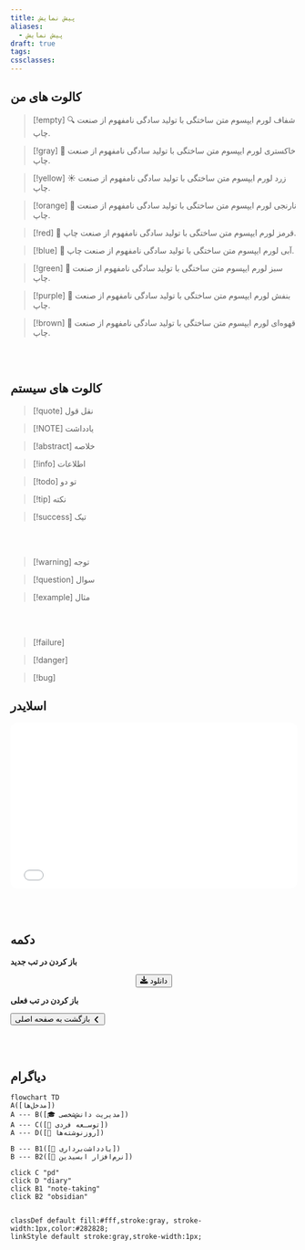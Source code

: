 ```yaml
---
title: پیش نمایش
aliases:
  - پیش نمایش
draft: true
tags: 
cssclasses:
---
```

## کالوت های من


> [!empty] 🔍 شفاف
> لورم ایپسوم متن ساختگی با تولید سادگی نامفهوم از صنعت چاپ.

> [!gray] 📄 خاکستری
> لورم ایپسوم متن ساختگی با تولید سادگی نامفهوم از صنعت چاپ.

> [!yellow] ☀️ زرد
> لورم ایپسوم متن ساختگی با تولید سادگی نامفهوم از صنعت چاپ.

> [!orange] 🍊 نارنجی
> لورم ایپسوم متن ساختگی با تولید سادگی نامفهوم از صنعت چاپ.

> [!red] 🍎 قرمز
> لورم ایپسوم متن ساختگی با تولید سادگی نامفهوم از صنعت چاپ.


> [!blue] 🧊 آبی
> لورم ایپسوم متن ساختگی با تولید سادگی نامفهوم از صنعت چاپ.

> [!green] 🍏 سبز
> لورم ایپسوم متن ساختگی با تولید سادگی نامفهوم از صنعت چاپ.

> [!purple] 🍇 بنفش
> لورم ایپسوم متن ساختگی با تولید سادگی نامفهوم از صنعت چاپ.

> [!brown] 💼 قهوه‌ای
> لورم ایپسوم متن ساختگی با تولید سادگی نامفهوم از صنعت چاپ.

<br/><br/>

## کالوت های سیستم
> [!quote] نقل قول


> [!NOTE] یادداشت


> [!abstract] خلاصه


> [!info] اطلاعات

> [!todo] تو دو



> [!tip] نکته

> [!success] تیک



<br/><br/>


> [!warning] توجه

> [!question] سوال

> [!example] مثال


<br/><br/>

> [!failure]

> [!danger] 

> [!bug] 


## اسلایدر

<iframe width="100%" height="290px" style="border: none; border-radius: 10px;" src="before-after-404-v5.html"></iframe>

<br/><br/>

## دکمه
**باز کردن در تب جدید**

<div style="text-align: center;">
<button 
	class="my-button"	onclick="window.open('/', '_blank');">
    <svg xmlns="http://www.w3.org/2000/svg" viewBox="0 0 512 512" width="1em" height="1em" fill="currentColor"><path d="M288 32c0-17.7-14.3-32-32-32s-32 14.3-32 32l0 242.7-73.4-73.4c-12.5-12.5-32.8-12.5-45.3 0s-12.5 32.8 0 45.3l128 128c12.5 12.5 32.8 12.5 45.3 0l128-128c12.5-12.5 12.5-32.8 0-45.3s-32.8-12.5-45.3 0L288 274.7 288 32zM64 352c-35.3 0-64 28.7-64 64l0 32c0 35.3 28.7 64 64 64l384 0c35.3 0 64-28.7 64-64l0-32c0-35.3-28.7-64-64-64l-101.5 0-45.3 45.3c-25 25-65.5 25-90.5 0L165.5 352 64 352zm368 56a24 24 0 1 1 0 48 24 24 0 1 1 0-48z"/></svg> دانلود
</button>
</div>

**باز کردن در تب فعلی**

<button 
	class="my-button"	onclick="location.href='/';">
     بازگشت به صفحه اصلی
     <svg xmlns="http://www.w3.org/2000/svg" viewBox="0 0 320 512" width="1.1em" height="1.1em" fill="currentColor" style="vertical-align: middle;"><path d="M41.4 233.4c-12.5 12.5-12.5 32.8 0 45.3l160 160c12.5 12.5 32.8 12.5 45.3 0s12.5-32.8 0-45.3L109.3 256 246.6 118.6c12.5-12.5 12.5-32.8 0-45.3s-32.8-12.5-45.3 0l-160 160z"/></svg>
</button>


<br/><br/>

## دیاگرام


```mermaid
flowchart TD
A([مدخل‌ها])
A --- B([🎓 مدیریت دانش‌شخصی])
A --- C([🎯 توسـعه فردی])
A --- D([📅 روزنوشته‌ها])

B --- B1([📝 یادداشت‌برداری])
B --- B2([🔮 نرم‌افزار ابسیدین])

click C "pd"
click D "diary"
click B1 "note-taking"
click B2 "obsidian"


classDef default fill:#fff,stroke:gray, stroke-width:1px,color:#282828;
linkStyle default stroke:gray,stroke-width:1px;

```



<br/><br/>

